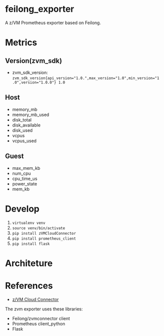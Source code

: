 # feilong_exporter
A z/VM Prometheus exporter based on Feilong.

# Metrics
## Version(zvm_sdk)
* zvm_sdk_version: `zvm_sdk_version{api_version="1.0.",max_version="1.0",min_version="1.0",version="1.0.0"} 1.0`
## Host
* memory_mb
* memory_mb_used
* disk_total
* disk_available
* disk_used
* vcpus
* vcpus_used
## Guest
* max_mem_kb
* num_cpu
* cpu_time_us
* power_state
* mem_kb

# Develop
1. `virtualenv venv`
2. `source venv/bin/activate`
3. `pip install zVMCloudConnector`
4. `pip install prometheus_client`
5. `pip install flask`

# Architeture

# References
* [z/VM Cloud Connector](https://cloudlib4zvm.readthedocs.io/en/latest/index.html)

The zvm exporter uses these libraries:
* Feilong/zvmconnector client
* Prometheus client_python
* Flask

